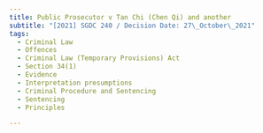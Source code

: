 ```yaml
---
title: Public Prosecutor v Tan Chi (Chen Qi) and another
subtitle: "[2021] SGDC 240 / Decision Date: 27\_October\_2021"
tags:
  - Criminal Law
  - Offences
  - Criminal Law (Temporary Provisions) Act
  - Section 34(1)
  - Evidence
  - Interpretation presumptions
  - Criminal Procedure and Sentencing
  - Sentencing
  - Principles

---
```


